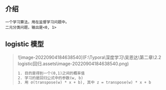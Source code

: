 

## 介绍

```
一个学习算法，用在监督学习问题中。
二元分类问题，输出是<0, 1>
```

## logistic 模型

> ![image-20220904184638540](F:\Typora\深度学习\吴恩达\第二章\2.2 logistic回归.assets\image-20220904184638540.png)
>
> ```tex
> 1. 目的是得到一个(0,1)之间的概率值
> 2. 学习的是回归公式中的参数(w, b)
> 3. 用 σ(transpose(w) * x + b), 其中 z = transpose(w) * x + b
> ```
>
> 